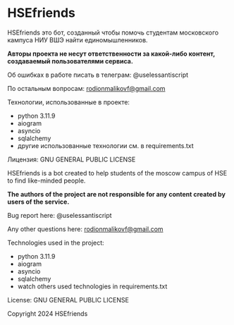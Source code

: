 # HSEfriends

HSEfriends это бот, созданный чтобы помочь студентам московского кампуса НИУ ВШЭ найти единомышленников.  
 


**Авторы проекта не несут ответственности за какой-либо контент, создаваемый пользователями сервиса.**

Об ошибках в работе писать в телеграм: @uselessantiscript

По остальным вопросам: rodionmalikovf@gmail.com

Технологии, использованные в проекте:
    
- python 3.11.9
- aiogram
- asyncio
- sqlalchemy
- другие использованные технологии см. в requirements.txt

Лицензия: GNU GENERAL PUBLIC LICENSE


HSEfriends is a bot created to help students of the moscow campus of HSE to find like-minded people.

**The authors of the project are not responsible for any content created by users of the service.**

Bug report here: @uselessantiscript

Any other questions here: rodionmalikovf@gmail.com

Technologies used in the project: 
- python 3.11.9
- aiogram
- asyncio
- sqlalchemy
- watch others used technologies in requirements.txt

License: GNU GENERAL PUBLIC LICENSE

Copyright 2024 HSEfriends




